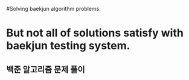 #Solving baekjun algorithm problems.

<h1>But not all of solutions satisfy with baekjun testing system.</h1> 

<h2>백준 알고리즘 문제 풀이</h2>

